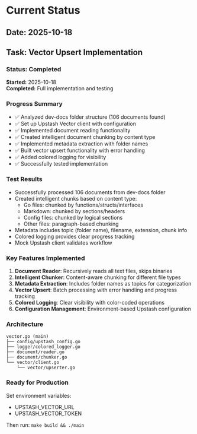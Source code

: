 # Current Status

## Date: 2025-10-18

## Task: Vector Upsert Implementation

### Status: Completed

**Started:** 2025-10-18  
**Completed:** Full implementation and testing

### Progress Summary
- ✅ Analyzed dev-docs folder structure (106 documents found)
- ✅ Set up Upstash Vector client with configuration
- ✅ Implemented document reading functionality
- ✅ Created intelligent document chunking by content type
- ✅ Implemented metadata extraction with folder names
- ✅ Built vector upsert functionality with error handling
- ✅ Added colored logging for visibility
- ✅ Successfully tested implementation

### Test Results
- Successfully processed 106 documents from dev-docs folder
- Created intelligent chunks based on content type:
  - Go files: chunked by functions/structs/interfaces
  - Markdown: chunked by sections/headers
  - Config files: chunked by logical sections
  - Other files: paragraph-based chunking
- Metadata includes topic (folder name), filename, extension, chunk info
- Colored logging provides clear progress tracking
- Mock Upstash client validates workflow

### Key Features Implemented
1. **Document Reader**: Recursively reads all text files, skips binaries
2. **Intelligent Chunker**: Content-aware chunking for different file types
3. **Metadata Extraction**: Includes folder names as topics for categorization
4. **Vector Upsert**: Batch processing with error handling and progress tracking
5. **Colored Logging**: Clear visibility with color-coded operations
6. **Configuration Management**: Environment-based Upstash configuration

### Architecture
```
vector.go (main)
├── config/upstash_config.go
├── logger/colored_logger.go
├── document/reader.go
├── document/chunker.go
└── vector/client.go
    └── vector/upserter.go
```

### Ready for Production
Set environment variables:
- UPSTASH_VECTOR_URL
- UPSTASH_VECTOR_TOKEN

Then run: `make build && ./main`